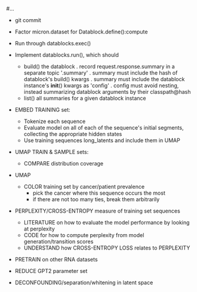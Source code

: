 #...
* git commit
* Factor micron.dataset for Datablock.define():compute
* Run through datablocks.exec()
* Implement datablocks.run(), which should
	- build() the datablock
        	. record request.response.summary in a separate topic '.summary'
		. summary must include the hash of datablock's build() kwargs
		. summary must include the datablock instance's __init__() kwargs as 'config'
		. config must avoid nesting, instead summarizing datablock arguments by their classpath@hash
	- list() all summaries for a given datablock instance
	 

* EMBED TRAINING set: 
    - Tokenize each sequence
    - Evaluate model on all of each of the sequence's initial segments, collecting the appropriate hidden states
    - Use training sequences long_latents and include them in UMAP      
* UMAP TRAIN & SAMPLE sets:
    - COMPARE distribution coverage
* UMAP
    - COLOR training set by cancer/patient prevalence 
        - pick the cancer where this sequence occurs the most
        - if there are not too many ties, break them arbitrarily
* PERPLEXITY/CROSS-ENTROPY measure of training set sequences
    - LITERATURE on how to evaluate the model performance by looking at perplexity
    - CODE for how to compute perplexity from model generation/transition scores
    - UNDERSTAND how CROSS-ENTROPY LOSS relates to PERPLEXITY
* PRETRAIN on other RNA datasets    
    
* REDUCE GPT2 parameter set

* DECONFOUNDING/separation/whitening in latent space
